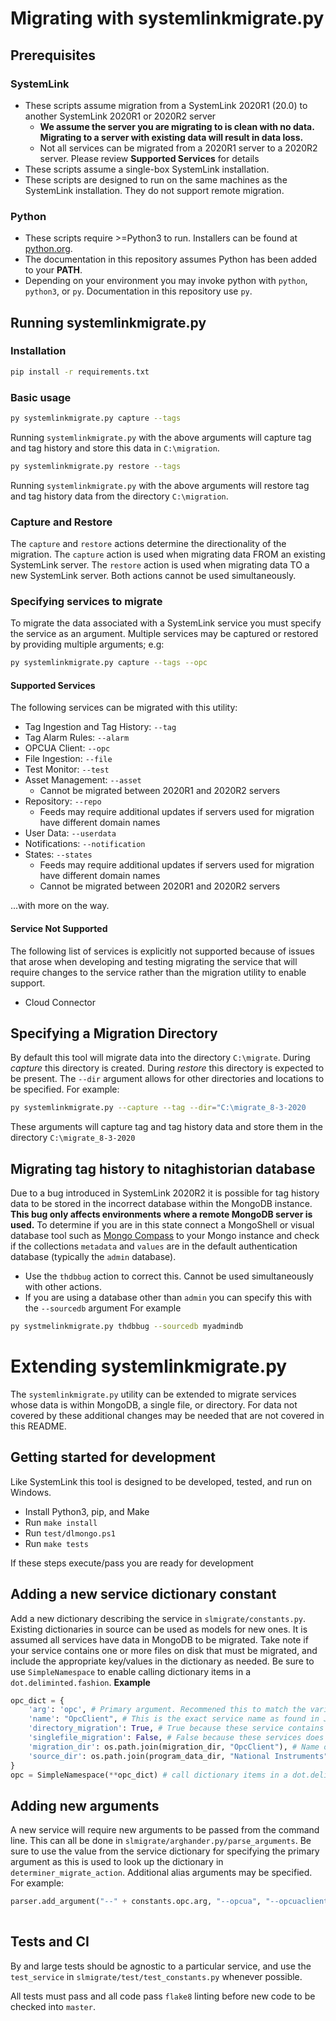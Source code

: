 # Migrating with systemlinkmigrate.py

## Prerequisites 
### SystemLink
- These scripts assume migration from a SystemLink 2020R1 (20.0) to another SystemLink 2020R1 or 2020R2 server 
    - **We assume the server you are migrating to is clean with no data. Migrating to a server with existing data will result in data loss.**
    - Not all services can be migrated from a 2020R1 server to a 2020R2 server. Please review **Supported Services** for details
- These scripts assume a single-box SystemLink installation. 
- These scripts are designed to run on the same machines as the SystemLink installation. They do not support remote migration.

### Python
- These scripts require >=Python3 to run. Installers can be found at [python.org](https://www.python.org/downloads/).
- The documentation in this repository assumes Python has been added to your **PATH**. 
- Depending on your environment you may invoke python with `python`, `python3`, or `py`. Documentation in this repository use `py`. 

## Running systemlinkmigrate.py
### Installation

```bash
pip install -r requirements.txt
```

### Basic usage

```bash
py systemlinkmigrate.py capture --tags
```
Running `systemlinkmigrate.py` with the above arguments will capture tag and tag history and store this data in `C:\migration`. 

```bash
py systemlinkmigrate.py restore --tags
```

Running `systemlinkmigrate.py` with the above arguments will restore tag and tag history data from the directory `C:\migration`.

### Capture and Restore
The `capture` and `restore` actions determine the directionality of the migration. The `capture` action is used when migrating data FROM an existing SystemLink server. The `restore` action is used when migrating data TO a new SystemLink server. Both actions cannot be used simultaneously. 

### Specifying services to migrate
To migrate the data associated with a SystemLink service you must specify the service as an argument. Multiple services may be captured or restored by providing multiple arguments; e.g:

```bash
py systemlinkmigrate.py capture --tags --opc
```

#### Supported Services
The following services can be migrated with this utility:

- Tag Ingestion and Tag History: `--tag`
- Tag Alarm Rules: `--alarm`
- OPCUA Client: `--opc`
- File Ingestion: `--file`
- Test Monitor: `--test`
- Asset Management: `--asset`
    - Cannot be migrated between 2020R1 and 2020R2 servers
- Repository: `--repo`
    - Feeds may require additional updates if servers used for migration have different domain names
- User Data: `--userdata`
- Notifications: `--notification`
- States: `--states`
    - Feeds may require additional updates if servers used for migration have different domain names
    - Cannot be migrated between 2020R1 and 2020R2 servers

...with more on the way.

#### Service Not Supported
The following list of services is explicitly not supported because of issues that arose when developing and testing migrating the service that will require changes to the service rather than the migration utility to enable support. 
- Cloud Connector

## Specifying a Migration Directory
By default this tool will migrate data into the directory `C:\migrate`. During *capture* this directory is created. During *restore* this directory is expected to be present. The `--dir` argument allows for other directories and locations to be specified. For example:
```bash
py systemlinkmigrate.py --capture --tag --dir="C:\migrate_8-3-2020
````
These arguments will capture tag and tag history data and store them in the directory `C:\migrate_8-3-2020`

## Migrating tag history to nitaghistorian database
Due to a bug introduced in SystemLink 2020R2 it is possible for tag history data to be stored in the incorrect database within the MongoDB instance. **This bug only affects environments where a remote MongoDB server is used.** To determine if you are in this state connect a MongoShell or visual database tool such as [Mongo Compass](https://www.mongodb.com/products/compass) to your Mongo instance and check if the collections `metadata` and `values` are in the default authentication database (typically the `admin` database).
- Use the `thdbbug` action to correct this. Cannot be used simultaneously with other actions. 
- If you are using a database other than `admin` you can specify this with the `--sourcedb` argument For example
```bash
py systmelinkmigrate.py thdbbug --sourcedb myadmindb
```



# Extending systemlinkmigrate.py
The `systemlinkmigrate.py` utility can be extended to migrate services whose data is within MongoDB, a single file, or directory. For data not covered by these additional changes may be needed that are not covered in this README. 

## Getting started for development
Like SystemLink this tool is designed to be developed, tested, and run on Windows. 
- Install Python3, pip, and Make
- Run `make install`
- Run `test/dlmongo.ps1`
- Run `make tests`

If these steps execute/pass you are ready for development

## Adding a new service dictionary constant
Add a new dictionary describing the service in `slmigrate/constants.py`. Existing dictionaries in source can be used as models for new ones. It is assumed all services have data in MongoDB to be migrated. Take note if your service contains one or more files on disk that must be migrated, and include the appropriate key/values in the dictionary as needed. Be sure to use `SimpleNamespace` to enable calling dictionary items in a `dot.deliminted.fashion`. 
**Example**
```python
opc_dict = {
    'arg': 'opc', # Primary argument. Recommened this to match the variable named assigned with SimpleNamespace
    'name': "OpcClient", # This is the exact service name as found in JSOJ files in C:\ProgramData\National Instruments\Skyline\Config
    'directory_migration': True, # True because these service contains data within a directory
    'singlefile_migration': False, # False because these services does not migrate single files
    'migration_dir': os.path.join(migration_dir, "OpcClient"), # Name of migration directory for this service
    'source_dir': os.path.join(program_data_dir, "National Instruments", "Skyline", "Data", "OpcClient") # Directory containing service data to be migrated. 
}
opc = SimpleNamespace(**opc_dict) # call dictionary items in a dot.deliminted.fashion rather than access the dictionary directly
```

## Adding new arguments
A new service will require new arguments to be passed from the command line. This can all be done in `slmigrate/arghander.py/parse_arguments`. Be sure to use the value from the service dictionary for specifying the primary argument as this is used to look up the dictionary in `determiner_migrate_action`. Additional alias arguments may be specified. For example:

```python
parser.add_argument("--" + constants.opc.arg, "--opcua", "--opcuaclient", help="Migrate OPCUA sessions and certificates", action="store_true")
    
```

## Tests and CI
By and large tests should be agnostic to a particular service, and use the `test_service` in `slmigrate/test/test_constants.py` whenever possible. 

All tests must pass and all code pass `flake8` linting before new code to be checked into `master`. 
